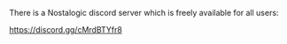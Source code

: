 There is a Nostalogic discord server which is freely available for all users:

https://discord.gg/cMrdBTYfr8
